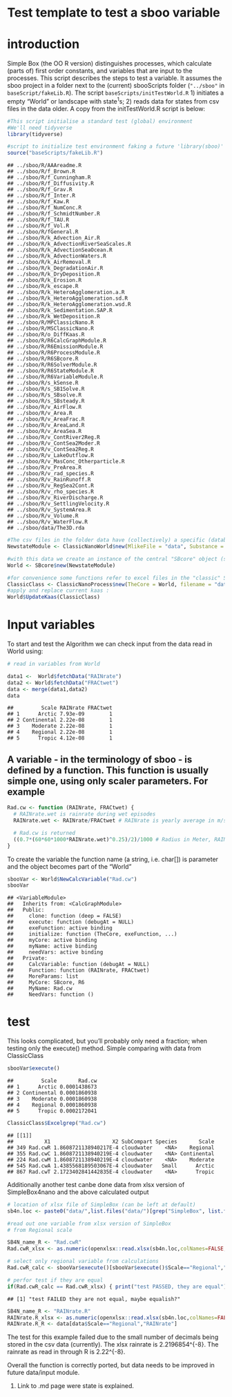Test template to test a sboo variable
================

# introduction

Simple Box (the OO R version) distinguishes processes, which calculate
(parts of) first order constants, and variables that are input to the
processes. This script describes the steps to test a variable. It
assumes the sboo project in a folder next to the (current) sbooScripts
folder (`"../sboo"` in `baseScript/fakeLib.R`). The script
`baseScripts/initTestWorld.R` 1) initiates a empty “World” or landscape
with state<sup>1</sup>s; 2) reads data for states from csv files in the
data older. A copy from the initTestWorld.R script is below:

``` r
#This script initialise a standard test (global) environment
#We'll need tidyverse
library(tidyverse)

#script to initialize test environment faking a future 'library(sboo)'
source("baseScripts/fakeLib.R")
```

    ## ../sboo/R/AAAreadme.R 
    ## ../sboo/R/f_Brown.R 
    ## ../sboo/R/f_Cunningham.R 
    ## ../sboo/R/f_Diffusivity.R 
    ## ../sboo/R/f_Grav.R 
    ## ../sboo/R/f_Inter.R 
    ## ../sboo/R/f_Kaw.R 
    ## ../sboo/R/f_NumConc.R 
    ## ../sboo/R/f_SchmidtNumber.R 
    ## ../sboo/R/f_TAU.R 
    ## ../sboo/R/f_Vol.R 
    ## ../sboo/R/fGeneral.R 
    ## ../sboo/R/k_Advection_Air.R 
    ## ../sboo/R/k_AdvectionRiverSeaScales.R 
    ## ../sboo/R/k_AdvectionSeaOcean.R 
    ## ../sboo/R/k_AdvectionWaters.R 
    ## ../sboo/R/k_AirRemoval.R 
    ## ../sboo/R/k_DegradationAir.R 
    ## ../sboo/R/k_DryDeposition.R 
    ## ../sboo/R/k_Erosion.R 
    ## ../sboo/R/k_escape.R 
    ## ../sboo/R/k_HeteroAgglomeration.a.R 
    ## ../sboo/R/k_HeteroAgglomeration.sd.R 
    ## ../sboo/R/k_HeteroAgglomeration.wsd.R 
    ## ../sboo/R/k_Sedimentation.SAP.R 
    ## ../sboo/R/k_WetDeposition.R 
    ## ../sboo/R/MPClassicNano.R 
    ## ../sboo/R/MSClassicNano.R 
    ## ../sboo/R/o_DiffKaas.R 
    ## ../sboo/R/R6CalcGraphModule.R 
    ## ../sboo/R/R6EmissionModule.R 
    ## ../sboo/R/R6ProcessModule.R 
    ## ../sboo/R/R6SBcore.R 
    ## ../sboo/R/R6SolverModule.R 
    ## ../sboo/R/R6StateModule.R 
    ## ../sboo/R/R6VariableModule.R 
    ## ../sboo/R/s_kSense.R 
    ## ../sboo/R/s_SB1Solve.R 
    ## ../sboo/R/s_SBsolve.R 
    ## ../sboo/R/s_SBsteady.R 
    ## ../sboo/R/v_AirFlow.R 
    ## ../sboo/R/v_Area.R 
    ## ../sboo/R/v_AreaFrac.R 
    ## ../sboo/R/v_AreaLand.R 
    ## ../sboo/R/v_AreaSea.R 
    ## ../sboo/R/v_ContRiver2Reg.R 
    ## ../sboo/R/v_ContSea2Moder.R 
    ## ../sboo/R/v_ContSea2Reg.R 
    ## ../sboo/R/v_LakeOutflow.R 
    ## ../sboo/R/v_MasConc_Otherparticle.R 
    ## ../sboo/R/v_PreArea.R 
    ## ../sboo/R/v_rad_species.R 
    ## ../sboo/R/v_RainRunoff.R 
    ## ../sboo/R/v_RegSea2Cont.R 
    ## ../sboo/R/v_rho_species.R 
    ## ../sboo/R/v_RiverDischarge.R 
    ## ../sboo/R/v_SettlingVelocity.R 
    ## ../sboo/R/v_SystemArea.R 
    ## ../sboo/R/v_Volume.R 
    ## ../sboo/R/v_WaterFlow.R 
    ## ../sboo/data/The3D.rda

``` r
#The csv files in the folder data have (collectively) a specific (database-like) structure and contains data only
NewstateModule <- ClassicNanoWorld$new(MlikeFile = "data", Substance = "nAg_10nm")

#with this data we create an instance of the central "SBcore" object (sboo uses the R6 package for its OO part).
World <- SBcore$new(NewstateModule)

#for convenience some functions refer to excel files in the "classic" SB layout
ClassicClass <- ClassicNanoProcess$new(TheCore = World, filename = "data/20210331 SimpleBox4nano_rev006.xlsx")
#apply and replace current kaas :
World$UpdateKaas(ClassicClass)
```

# Input variables

To start and test the Algorithm we can check input from the data read in
World using:

``` r
# read in variables from World

data1 <-  World$fetchData("RAINrate")
data2 <- World$fetchData("FRACtwet")
data <- merge(data1,data2)
data
```

    ##         Scale RAINrate FRACtwet
    ## 1      Arctic 7.93e-09        1
    ## 2 Continental 2.22e-08        1
    ## 3    Moderate 2.22e-08        1
    ## 4    Regional 2.22e-08        1
    ## 5      Tropic 4.12e-08        1

## A variable - in the terminology of sboo - is defined by a function. This function is usually simple one, using only scaler parameters. For example

``` r
Rad.cw <- function (RAINrate, FRACtwet) {
  # RAINrate.wet is rainrate during wet episodes
  RAINrate.wet <- RAINrate/FRACtwet # RAINrate is yearly average in m/s (input DATA in mm/yr)

  # Rad.cw is returned 
  ((0.7*(60*60*1000*RAINrate.wet)^0.25)/2)/1000 # Radius in Meter, RAINrate.wet in m/s]
}
```

To create the variable the function name (a string, i.e. char\[\]) is
parameter and the object becomes part of the “World”

``` r
sbooVar <- World$NewCalcVariable("Rad.cw")
sbooVar
```

    ## <VariableModule>
    ##   Inherits from: <CalcGraphModule>
    ##   Public:
    ##     clone: function (deep = FALSE) 
    ##     execute: function (debugAt = NULL) 
    ##     exeFunction: active binding
    ##     initialize: function (TheCore, exeFunction, ...) 
    ##     myCore: active binding
    ##     myName: active binding
    ##     needVars: active binding
    ##   Private:
    ##     CalcVariable: function (debugAt = NULL) 
    ##     Function: function (RAINrate, FRACtwet) 
    ##     MoreParams: list
    ##     MyCore: SBcore, R6
    ##     MyName: Rad.cw
    ##     NeedVars: function ()

# test

This looks complicated, but you’ll probably only need a fraction; when
testing only the execute() method. Simple comparing with data from
ClassicClass

``` r
sbooVar$execute()
```

    ##         Scale       Rad.cw
    ## 1      Arctic 0.0001438673
    ## 2 Continental 0.0001860938
    ## 3    Moderate 0.0001860938
    ## 4    Regional 0.0001860938
    ## 5      Tropic 0.0002172041

``` r
ClassicClass$Excelgrep("Rad.cw")
```

    ## [[1]]
    ##          X1                    X2 SubCompart Species       Scale
    ## 349 Rad.cwR 1.8608721138940217E-4 cloudwater    <NA>    Regional
    ## 355 Rad.cwC 1.8608721138940219E-4 cloudwater    <NA> Continental
    ## 224 Rad.cwM 1.8608721138940219E-4 cloudwater    <NA>    Moderate
    ## 545 Rad.cwA 1.4385568189503067E-4 cloudwater   Small      Arctic
    ## 867 Rad.cwT 2.1723402841442835E-4 cloudwater    <NA>      Tropic

Additionally another test canbe done data from xlsx version of
SimpleBox4nano and the above calculated output

``` r
# location of xlsx file of SimpleBox (can be left at default)
sb4n.loc <- paste0("data/",list.files("data/")[grep("SimpleBox", list.files("data/"))])

#read out one variable from xlsx version of SimpleBox
# from Regional scale

SB4N_name_R <- "Rad.cwR"
Rad.cwR_xlsx <- as.numeric(openxlsx::read.xlsx(sb4n.loc,colNames=FALSE, namedRegion =SB4N_name_R))

# select only regional variable from calculations
Rad.cwR_calc <- sbooVar$execute()[sbooVar$execute()$Scale=="Regional","Rad.cw"]

# perfor test if they are equal
if(Rad.cwR_calc == Rad.cwR_xlsx) { print("test PASSED, they are equal") } else { print("test FAILED they are not equal, maybe equalish?")}
```

    ## [1] "test FAILED they are not equal, maybe equalish?"

``` r
SB4N_name_R <- "RAINrate.R"
RAINrate.R_xlsx <- as.numeric(openxlsx::read.xlsx(sb4n.loc,colNames=FALSE, namedRegion =SB4N_name_R))
RAINrate.R_R <- data[data$Scale=="Regional","RAINrate"]
```

The test for this example failed due to the small number of decimals
being stored in the csv data (currently). The xlsx rainrate is
2.2196854^{-8}. The rainrate as read in through R is 2.22^{-8}.

Overall the function is correctly ported, but data needs to be improved
in future data/input module.

1.  Link to .md page were state is explained.
